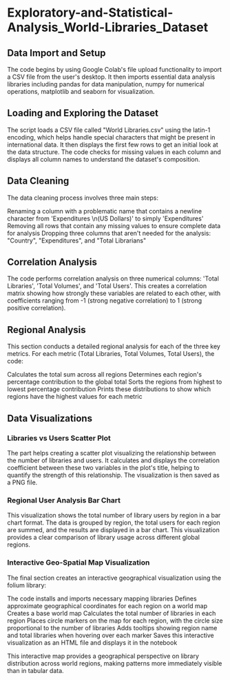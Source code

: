 # Exploratory-and-Statistical-Analysis_World-Libraries_Dataset

## Data Import and Setup

The code begins by using Google Colab's file upload functionality to import a CSV file from the user's desktop. It then imports essential data analysis libraries including pandas for data manipulation, numpy for numerical operations, matplotlib and seaborn for visualization.

## Loading and Exploring the Dataset
The script loads a CSV file called "World Libraries.csv" using the latin-1 encoding, which helps handle special characters that might be present in international data. It then displays the first few rows to get an initial look at the data structure. The code checks for missing values in each column and displays all column names to understand the dataset's composition.

## Data Cleaning
The data cleaning process involves three main steps:

Renaming a column with a problematic name that contains a newline character from 'Expenditures \n(US Dollars)' to simply 'Expenditures'
Removing all rows that contain any missing values to ensure complete data for analysis
Dropping three columns that aren't needed for the analysis: "Country", "Expenditures", and "Total Librarians"

## Correlation Analysis
The code performs correlation analysis on three numerical columns: 'Total Libraries', 'Total Volumes', and 'Total Users'. This creates a correlation matrix showing how strongly these variables are related to each other, with coefficients ranging from -1 (strong negative correlation) to 1 (strong positive correlation).

## Regional Analysis
This section conducts a detailed regional analysis for each of the three key metrics. For each metric (Total Libraries, Total Volumes, Total Users), the code:

Calculates the total sum across all regions
Determines each region's percentage contribution to the global total
Sorts the regions from highest to lowest percentage contribution
Prints these distributions to show which regions have the highest values for each metric

## Data Visualizations 

### Libraries vs Users Scatter Plot
The part helps creating a scatter plot visualizing the relationship between the number of libraries and users. It calculates and displays the correlation coefficient between these two variables in the plot's title, helping to quantify the strength of this relationship. The visualization is then saved as a PNG file.

### Regional User Analysis Bar Chart
This visualization shows the total number of library users by region in a bar chart format. The data is grouped by region, the total users for each region are summed, and the results are displayed in a bar chart. This visualization provides a clear comparison of library usage across different global regions.

### Interactive Geo-Spatial Map Visualization
The final section creates an interactive geographical visualization using the folium library:

The code installs and imports necessary mapping libraries
Defines approximate geographical coordinates for each region on a world map
Creates a base world map
Calculates the total number of libraries in each region
Places circle markers on the map for each region, with the circle size proportional to the number of libraries
Adds tooltips showing region name and total libraries when hovering over each marker
Saves this interactive visualization as an HTML file and displays it in the notebook

This interactive map provides a geographical perspective on library distribution across world regions, making patterns more immediately visible than in tabular data.
